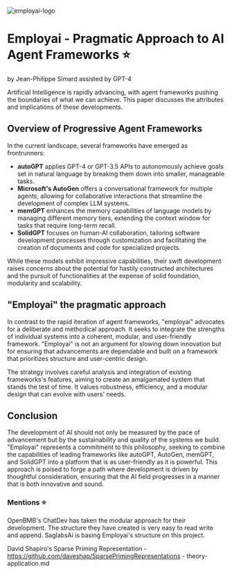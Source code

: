 
![employai-logo](https://github.com/Jepse/Employai/assets/35108098/a71a4a34-c320-4c0d-a856-a7383d12c9a0)

# Employai - Pragmatic Approach to AI Agent Frameworks ⭐
by Jean-Philippe Simard assisted by GPT-4

Artificial Intelligence is rapidly advancing, with agent frameworks pushing the boundaries of what we can achieve. This paper discusses the attributes and implications of these developments.
## Overview of Progressive Agent Frameworks

In the current landscape, several frameworks have emerged as frontrunners:

- **autoGPT** applies GPT-4 or GPT-3.5 APIs to autonomously achieve goals set in natural language by breaking them down into smaller, manageable tasks.
- **Microsoft's AutoGen** offers a conversational framework for multiple agents, allowing for collaborative interactions that streamline the development of complex LLM systems.
- **memGPT** enhances the memory capabilities of language models by managing different memory tiers, extending the context window for tasks that require long-term recall.
- **SolidGPT** focuses on human-AI collaboration, tailoring software development processes through customization and facilitating the creation of documents and code for specialized projects.

While these models exhibit impressive capabilities, their swift development raises concerns about the potential for hastily constructed architectures and the pursuit of functionalities at the expense of solid foundation, modularity and scalability.

## "Employai" the pragmatic approach

In contrast to the rapid iteration of agent frameworks, "employai" advocates for a deliberate and methodical approach. It seeks to integrate the strengths of individual systems into a coherent, modular, and user-friendly framework. "Employai" is not an argument for slowing down innovation but for ensuring that advancements are dependable and built on a framework that prioritizes structure and user-centric design.

The strategy involves careful analysis and integration of existing frameworks's features, aiming to create an amalgamated system that stands the test of time. It values robustness, efficiency, and a modular design that can evolve with users' needs.

## Conclusion

The development of AI should not only be measured by the pace of advancement but by the sustainability and quality of the systems we build. "Employai" represents a commitment to this philosophy, seeking to combine the capabilities of leading frameworks like autoGPT, AutoGen, memGPT, and SolidGPT into a platform that is as user-friendly as it is powerful. This approach is poised to forge a path where development is driven by thoughtful consideration, ensuring that the AI field progresses in a manner that is both innovative and sound.

### Mentions ⭐

OpenBMB's ChatDev has taken the modular approach for their development. The structure they have created is very easy to read write and append. SaglabsAi is basing Employai's structure on this project.

David Shapiro's Sparse Priming Representation - https://github.com/daveshap/SparsePrimingRepresentations - theory-application.md 
